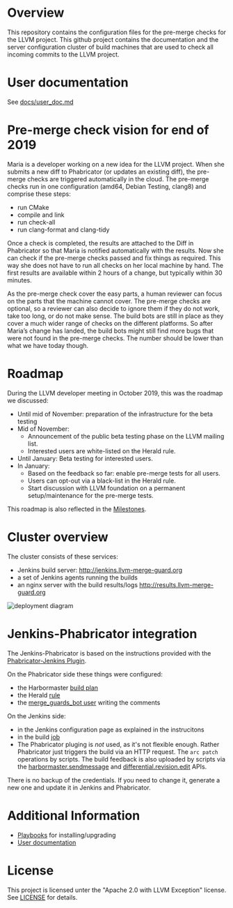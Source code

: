 # Overview

This repository contains the configuration files for the pre-merge checks for the LLVM project. This github project contains the documentation and the server configuration cluster of build machines that are used to check all incoming commits to the LLVM project.

# User documentation
See [docs/user_doc.md](docs/user_doc.md)

# Pre-merge check vision for end of 2019
Maria is a developer working on a new idea for the LLVM project. When she submits a new diff to Phabricator (or updates an existing diff), the pre-merge checks are triggered automatically in the cloud. The pre-merge checks run in one configuration (amd64, Debian Testing, clang8) and comprise these steps:

* run CMake
* compile and link
* run check-all
* run clang-format and clang-tidy

Once a check is completed, the results are attached to the Diff in Phabricator so that Maria is notified automatically with the results. Now she can check if the pre-merge checks passed and fix things as required. This way she does not have to run all checks on her local machine by hand. The first results are available within 2 hours of a change, but typically within 30 minutes.

As the pre-merge check cover the easy parts, a human reviewer can focus on the parts that the machine cannot cover. The pre-merge checks are optional, so a reviewer can also decide to ignore them if they do not work, take too long, or do not make sense. 
The build bots are still in place as they cover a much wider range of checks on the different platforms. So after Maria’s change has landed, the build bots might still find more bugs that were not found in the pre-merge checks. The number should be lower than what we have today though.

# Roadmap

During the LLVM developer meeting in October 2019, this was the roadmap we discussed:
* Until mid of November: preparation of the infrastructure for the beta testing
* Mid of November:
  * Announcement of the public beta testing phase on the LLVM mailing list.
  * Interested users are white-listed on the Herald rule.
* Until January: Beta testing for interested users.
* In January: 
  * Based on the feedback so far: enable pre-merge tests for all users.
  * Users can opt-out via a black-list in the Herald rule.
  * Start discussion with LLVM foundation on a permanent setup/maintenance for the pre-merge tests.

This roadmap is also reflected in the [Milestones](https://github.com/google/llvm-premerge-checks/milestones?direction=asc&sort=due_date&state=open).

# Cluster overview

The cluster consists of these services:
* Jenkins build server: http://jenkins.llvm-merge-guard.org
* a set of Jenkins agents running the builds
* an nginx server with the build results/logs http://results.llvm-merge-guard.org

![deployment diagram](http://www.plantuml.com/plantuml/proxy?src=https://raw.githubusercontent.com/google/llvm-premerge-checks/master/docs/deployment.plantuml)

# Jenkins-Phabricator integration

The Jenkins-Phabricator is based on the instructions provided with the [Phabricator-Jenkins Plugin](https://github.com/uber/phabricator-jenkins-plugin).

On the Phabricator side these things were configured:
* the Harbormaster [build plan](https://reviews.llvm.org/harbormaster/plan/3/)
* the Herald [rule](https://reviews.llvm.org/H511)
* the [merge_guards_bot user](https://reviews.llvm.org/p/merge_guards_bot/) writing the comments

On the Jenkins side:
* in the Jenkins configuration page as explained in the instrucitons
* in the build [job](http://jenkins.llvm-merge-guard.org/job/Phabricator/)
* The Phabricator pluging is *not* used, as it's not flexible enough. Rather Phabricator just triggers the build via an HTTP request. The `arc patch` operations by scripts. The build feedback is also uploaded by scripts via the [harbormaster.sendmessage](https://secure.phabricator.com/conduit/method/harbormaster.sendmessage/) and [differential.revision.edit](https://secure.phabricator.com/conduit/method/differential.revision.edit/) APIs.

There is no backup of the credentials. If you need to change it, generate a new one and update it in Jenkins and Phabricator.

# Additional Information
* [Playbooks](docs/playbooks.md) for installing/upgrading
* [User documentation](docs/user_doc.md)

# License
This project is licensed unter the "Apache 2.0 with LLVM Exception" license. See [LICENSE](LICENSE) for details.
